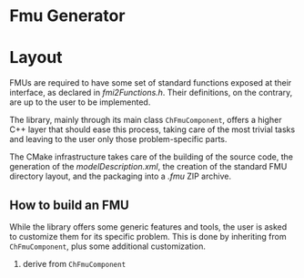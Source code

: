 # Fmu Generator

# Layout
FMUs are required to have some set of standard functions exposed at their interface, as declared in _fmi2Functions.h_. Their definitions, on the contrary, are up to the user to be implemented.

The library, mainly through its main class `ChFmuComponent`, offers a higher C++ layer that should ease this process, taking care of the most trivial tasks and leaving to the user only those problem-specific parts.

The CMake infrastructure takes care of the building of the source code, the generation of the _modelDescription.xml_, the creation of the standard FMU directory layout, and the packaging into a _.fmu_ ZIP archive.


## How to build an FMU

While the library offers some generic features and tools, the user is asked to customize them for its specific problem. This is done by inheriting from `ChFmuComponent`, plus some additional customization.

1. derive from `ChFmuComponent`